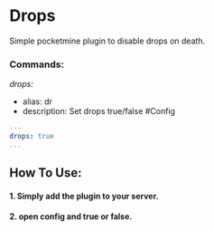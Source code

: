 # Drops
Simple pocketmine plugin to disable drops on death.
### Commands:
*drops:*
- alias: dr
- description: Set drops true/false
#Config
```yml
---
drops: true
...
```
## How To Use:
#### 1. Simply add the plugin to your server.
####  2. open config and true or false.
